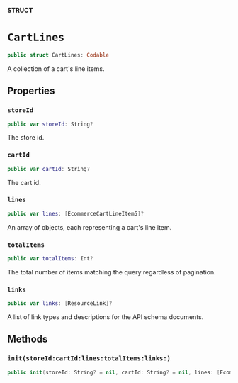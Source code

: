 **STRUCT**

# `CartLines`

```swift
public struct CartLines: Codable
```

A collection of a cart&#x27;s line items.

## Properties
### `storeId`

```swift
public var storeId: String?
```

The store id.

### `cartId`

```swift
public var cartId: String?
```

The cart id.

### `lines`

```swift
public var lines: [EcommerceCartLineItem5]?
```

An array of objects, each representing a cart&#x27;s line item.

### `totalItems`

```swift
public var totalItems: Int?
```

The total number of items matching the query regardless of pagination.

### `links`

```swift
public var links: [ResourceLink]?
```

A list of link types and descriptions for the API schema documents.

## Methods
### `init(storeId:cartId:lines:totalItems:links:)`

```swift
public init(storeId: String? = nil, cartId: String? = nil, lines: [EcommerceCartLineItem5]? = nil, totalItems: Int? = nil, links: [ResourceLink]? = nil)
```
